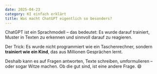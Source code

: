 ```yaml
---
date: 2025-04-23
category: KI einfach erklärt
title: Was macht ChatGPT eigentlich so besonders?
---
```


ChatGPT ist ein Sprachmodell – das bedeutet: Es wurde darauf trainiert, Muster in Texten zu erkennen und sinnvoll darauf zu reagieren.

Der Trick: Es wurde nicht programmiert wie ein Taschenrechner, sondern **trainiert wie ein Kind**, das aus Millionen Gesprächen lernt.

Deshalb kann es auf Fragen antworten, Texte schreiben, umformulieren – oder sogar Witze machen. Ob die gut sind, ist eine andere Frage. 😄